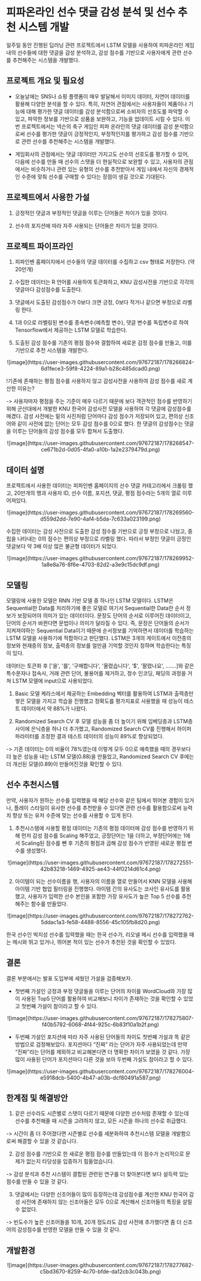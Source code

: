 # 피파온라인 선수 댓글 감성 분석 및 선수 추천 시스템 개발
일주일 동안 진행된 딥러닝 관련 프로젝트에서 LSTM 모델을 사용하여 피파온라인 게임내의 선수들에 대한 댓글을 감성 분석하고, 감성 점수를 기반으로 사용자에게 관련 선수를 추천해주는
시스템을 개발했다.

## 프로젝트 개요 및 필요성
- 오늘날에는 SNS나 쇼핑 플랫폼이 매우 발달해서 이미지 데이터, 자연어 데이터를 활용해 다양한 분석을 할 수 있다. 특히, 자연어 관점에서는 사용자들이 제품이나 기능에 대해 평가한 댓글 데이터를 감성 분석함으로써 소비자의 선호도를 파악할 수 있고, 파악한 정보를 기반으로 상품을 보완하고, 기능을 업데이트 시킬 수 있다. 이번 프로젝트에서는 넥슨의 축구 게임인 피파 온라인의 댓글 데이터를 감성 분석함으로써 선수를 평가한 댓글이 긍정적인지, 부정적인지를 평가하고 감성 점수를 기반으로 관련 선수를 추천해주는 시스템을 개발했다. 

- 게임회사의 관점에서는 댓글 데이터만 가지고도 선수의 선호도를 평가할 수 있어, 다음에 선수를 만들 때 선수의 스탯을 더 현실적으로 보완할 수 있고, 사용자의 관점에서는 비슷하거나 관련 있는 유형의 선수를 추천받아서 게임 내에서 자신의 경제적인 수준에 맞춰 선수를 구매할 수 있다는 장점이 생길 것으로 기대된다.

## 프로젝트에서 사용한 가설
1. 긍정적인 댓글과 부정적인 댓글을 이루는 단어들은 차이가 있을 것이다. 

2. 선수의 포지션에 따라 자주 사용되는 단어들은 차이가 있을 것이다.

## 프로젝트 파이프라인

1. 피파인벤 홈페이지에서 선수들의 댓글 데이터를 수집하고 csv 형태로 저장한다. (약 20만개)

2. 수집한 데이터는 R 언어를 사용하여 토큰화하고, KNU 감성사전을 기반으로 각각의 댓글마다 감성점수를 도출한다.

3. 댓글에서 도출된 감성점수가 0보다 크면 긍정, 0보다 작거나 같으면 부정으로 라벨링 한다.

4. 1과 0으로 라벨링된 변수를 종속변수(예측할 변수), 댓글 변수를 독립변수로 하여 Tensorflow에서 제공하는 LSTM 모델로 학습한다.

5. 도출된 감성 점수를 기존의 평점 점수와 결합하여 새로운 감정 점수를 만들고, 이를 기반으로 추천 시스템을 개발한다.

<center>![image](https://user-images.githubusercontent.com/97672187/178266824-6d1fece3-59f8-4224-89a1-b28c485dcad0.png)</center>

!기존에 존재하는 평점 점수를 사용하지 않고 감성사전을 사용하여 감성 점수를 새로 계산한 이유는?

-> 사용자마자 평점을 주는 기준이 매우 다르기 때문에 보다 객관적인 점수를 반영하기 위해 군산대에서 개발한 KNU 한국어 감성사전 모델을 사용하여 각 댓글에 감성점수를 매겼다. 감성 사전에는 밑의 사진처럼 단어마다 감성 점수가 저장되어 있고, 편의상 신조어와 같이 사전에 없는 단어는 모두 감성 점수를 0으로 했다. 한 댓글의 감성점수는 댓글을 이루는 단어들의 감성 점수를 모두 합쳐서 도출했다.

<center>![image](https://user-images.githubusercontent.com/97672187/178268547-ce671b2d-0d05-4fa0-a10b-1a2e2379479d.png)</center>

## 데이터 설명
프로젝트에서 사용한 데이터는 피파인벤 홈페이지의 선수 댓글 카테고리에서 크롤링 했고, 20만개의 행과 사용자 ID, 선수 이름, 포지션, 댓글, 평점 점수라는 5개의 열로 이루어져있다.

<center>![image](https://user-images.githubusercontent.com/97672187/178269560-d559d2dd-7e90-4af4-b5da-7c633a023199.png)</center>

수집한 데이터는 감성 사전으로 도출한 감성 점수를 기반으로 긍정 부정으로 나눴고, 중립을 나타내는 0의 점수는 편의상 부정으로 라벨링 했다. 따라서 부정인 댓글이 긍정인 댓글보다
약 3배 이상 많은 불균형 데이터가 되었다.

<center>![image](https://user-images.githubusercontent.com/97672187/178269952-1a8e8a76-8f6e-4703-82d2-a3e9c15dc9df.png)</center>


## 모델링
모델링에 사용한 모델은 RNN 기반 모델 중 하나인 LSTM 모델이다. LSTM은 Sequential한 Data를 처리하기에 좋은 모델로 여기서 Sequential한 Data란 순서 정보가 보장되어야 의미가 있는
데이터이다. 문장도 단어의 순서로 이루어진 데이터이고, 단어의 순서가 바뀐다면 문법이나 의미가 달라질 수 있다. 즉, 문장은 단어들의 순서가 지켜져야하는 Sequential Data이기 때문에 순서정보를 기억하면서 데이터를 학습하는 LSTM 모델을 사용하기에 적합하다고 판단했다. LSTM은 3개의 게이트에서 이전층의 정보와 현재층의 정보, 출력층의 정보를 얼만큼 기억할 것인지 정하며
학습한다는 특징이 있다.

데이터는 토큰화 후 ['을', '를', '구매합니다', '올렸습니다', '$', '팔렸나요', .......]와 같은 특수문자나 접속사, 거래 관련 단어, 불용어를 제거하고, 정수 인코딩, 패딩의 과정을 거쳐 LSTM 모델에 input으로
사용되었다.

1) Basic 모델
케라스에서 제공하는 Embedding 벡터를 활용하여 LSTM과 출력층만 쌓은 모델을 가지고 학습을 진행했고 정확도를 평가지표로 사용했을 때 성능이 테스트 데이터에서 약 88%가 나왔다.

2) Randomized Search CV 후 모델
성능을 좀 더 높이기 위해 임베딩층과 LSTM층 사이에 은닉층을 하나 더 추가했고, Randomized Search CV를 진행해서 하이퍼 파라미터를 조정한 결과 테스트 데이터의 성능이 89%로 향상되었다. 

-> 기존 데이터는 0의 비율이 78%였는데 이렇게 모두 0으로 예측했을 때의 경우보다 더 높은 성능을 내는 LSTM 모델(0.88)을 만들었고, Randomized Search CV 후에는 더 개선된 모델(0.89)이 만들어진것을 확인할 수 있다.


## 선수 추천시스템
만약, 사용자가 원하는 선수를 입력했을 때 해당 선수와 같은 팀에서 뛰어본 경험이 있거나, 플레이 스타일이 유사한 선수를 추천받을 수 있다면 관련 선수를 활용함으로써 능력치 향상 또는 유저 수준에 맞는 선수를 사용할 수 있게 된다.

1. 추천시스템에 사용할 평점 데이터는 기존의 평점 데이터에 감성 점수를 반영하기 위해 먼저 감성 점수를 Scaling 해주었고, 긍정단어는 1을 더하고, 부정단어에는 1에서 Scaling된 점수를 뺀 후 기존의 평점과 곱해 감성 점수가 반영된 새로운 평점 변수를 생성했다.

<center>![image](https://user-images.githubusercontent.com/97672187/178272551-42b83218-1469-4925-ae43-44f0214d61c4.png)</center>

2. 아이템이 되는 선수이름을 행, 사용자의 이름을 열로 만들어서 KNN 모델을 사용해 아이템 기반 협업 필터링을 진행했다. 아이템 간의 유사도는 코사인 유사도를 활용했고, 사용자가 입력한 선수 본인을 포함한 가장 유사도가 높은 Top 5 선수를 추천해주는 함수를 만들었다.

<center>![image](https://user-images.githubusercontent.com/97672187/178272762-5ddac1a3-fe58-4488-8556-45c105fb8d20.png)</center>

한국 선수인 박지성 선수를 입력했을 때는 한국 선수가, 리오넬 메시 선수를 입력했을 때는 메시와 뛰고 있거나, 뛰어본 적이 있는 선수가 추천된 것을 확인할 수 있었다.

## 결론
결론 부분에서는 발표 도입부에 세웠던 가설을 검증해보자. 

- 첫번째 가설인 긍정과 부정 댓글들을 이루는 단어의 차이를 WordCloud와 가장 많이 사용된 Top5 단어를 활용하여 비교해보니 차이가 존재하는 것을 확인할 수 있었고 첫번째 가설이 참이라고 할 수 있다.

<center>![image](https://user-images.githubusercontent.com/97672187/178275807-f40b5782-6068-4f44-925c-6b83f10a1b2f.png)</center>

- 두번째 가설인 포지션에 따라 자주 사용된 단어들의 차이도 첫번째 가설과 똑 같은 방법으로 검정해보았다. 포지션마다 “진짜” 라는 단어가 자주 사용되었는데 만약 “진짜”라는 단어를 제외하고 비교해본다면 더 명확한 차이가 보였을 것 같다. 가장 많이 사용된 단어가 포지션마다 다른 것을 보아 두번째 가설도 참이라고 할 수 있다.

<center>![image](https://user-images.githubusercontent.com/97672187/178276004-e5918dcb-5400-4b47-a03b-dcf80491a587.png)</center>

## 한계점 및 해결방안
1. 같은 선수라도 시즌별로 스탯이 다르기 때문에 다양한 선수처럼 존재할 수 있는데 선수를 추천해줄 때 시즌을 고려하지 않고, 모든 시즌을 하나의 선수로 취급했다. 

-> 시간이 좀 더 주어졌다면 시즌별로 선수를 세분화하여 추천시스템 모델을 개발함으로써 해결할 수 있을 것 같습니다. 

2. 감성 점수를 기반으로 한 새로운 평점 점수를 만들었는데 이 점수가 논리적으로 문제가 없는지 타당성을 입증하기 힘들었습니다. 

-> 감성 분석과 추천 시스템이 결합된 관련된 연구를 더 찾아본다면 보다 설득력 있는 점수를 만들 수 있을 것 같다. 

3. 댓글에서는 다양한 신조어들이 많이 등장하는데 감성점수를 계산한 KNU 한국어 감성 사전에 존재하지 않는 신조어들은 모두 0으로 계산해서 신조어들의 특징을 살릴 수 없었다. 

-> 빈도수가 높은 신조어들을 10개, 20개 정도라도 감성 사전에 추가했다면 좀 더 신조어의 감성점수를 반영한 모델을 만들 수 있을 것 같다.

## 개발환경
<center>![image](https://user-images.githubusercontent.com/97672187/178277682-c5bd3670-8259-4c70-bfde-da12cb3c043b.png)</center>

